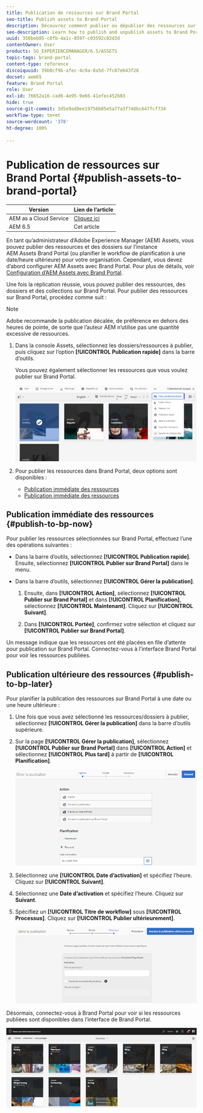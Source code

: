 ```yaml
---
title: Publication de ressources sur Brand Portal
seo-title: Publish assets to Brand Portal
description: Découvrez comment publier ou dépublier des ressources sur Brand Portal.
seo-description: Learn how to publish and unpublish assets to Brand Portal.
uuid: 350beb85-c0fb-4a1c-8597-c03592c02d3d
contentOwner: User
products: SG_EXPERIENCEMANAGER/6.5/ASSETS
topic-tags: brand-portal
content-type: reference
discoiquuid: 39b8cf9b-afec-4c9a-8a5d-7fc87e643f26
docset: aem65
feature: Brand Portal
role: User
exl-id: 76652a16-cad6-4e95-9e66-41efec452b03
hide: true
source-git-commit: 3d5e9ad8ee19756b05e5a77a3f748bc647fcf734
workflow-type: tm+mt
source-wordcount: '378'
ht-degree: 100%

---
```


# Publication de ressources sur Brand Portal {#publish-assets-to-brand-portal}

| Version | Lien de l’article |
| -------- | ---------------------------- |
| AEM as a Cloud Service | [Cliquez ici](https://experienceleague.adobe.com/docs/experience-manager-cloud-service/content/assets/brand-portal/publish-to-brand-portal.html?lang=fr) |
| AEM 6.5 | Cet article |

En tant qu’administrateur d’Adobe Experience Manager (AEM) Assets, vous pouvez publier des ressources et des dossiers sur l’instance AEM Assets Brand Portal (ou planifier le workflow de planification à une date/heure ultérieure) pour votre organisation. Cependant, vous devez d’abord configurer AEM Assets avec Brand Portal. Pour plus de détails, voir [Configuration d’AEM Assets avec Brand Portal](/help/assets/configure-aem-assets-with-brand-portal.md).

Une fois la réplication réussie, vous pouvez publier des ressources, des dossiers et des collections sur Brand Portal. Pour publier des ressources sur Brand Portal, procédez comme suit :

>[!NOTE]
>
>Adobe recommande la publication décalée, de préférence en dehors des heures de pointe, de sorte que l’auteur AEM n’utilise pas une quantité excessive de ressources.

1. Dans la console Assets, sélectionnez les dossiers/ressources à publier, puis cliquez sur l’option **[!UICONTROL Publication rapide]** dans la barre d’outils.

   Vous pouvez également sélectionner les ressources que vous voulez publier sur Brand Portal.

   ![publish2bp-2](assets/publish2bp.png)

1. Pour publier les ressources dans Brand Portal, deux options sont disponibles :
   * [Publication immédiate des ressources](#publish-to-bp-now)
   * [Publication immédiate des ressources](#publish-to-bp-now)

## Publication immédiate des ressources {#publish-to-bp-now}

Pour publier les ressources sélectionnées sur Brand Portal, effectuez l’une des opérations suivantes :

* Dans la barre d’outils, sélectionnez **[!UICONTROL Publication rapide]**. Ensuite, sélectionnez **[!UICONTROL Publier sur Brand Portal]** dans le menu.

* Dans la barre d’outils, sélectionnez **[!UICONTROL Gérer la publication]**.

   1. Ensuite, dans **[!UICONTROL Action]**, sélectionnez **[!UICONTROL Publier sur Brand Portal]** et dans **[!UICONTROL Planification]**, sélectionnez **[!UICONTROL Maintenant]**. Cliquez sur **[!UICONTROL Suivant]**.

   2. Dans **[!UICONTROL Portée]**, confirmez votre sélection et cliquez sur **[!UICONTROL Publier sur Brand Portal]**.

Un message indique que les ressources ont été placées en file d’attente pour publication sur Brand Portal. Connectez-vous à l’interface Brand Portal pour voir les ressources publiées.

## Publication ultérieure des ressources {#publish-to-bp-later}

Pour planifier la publication des ressources sur Brand Portal à une date ou une heure ultérieure :

1. Une fois que vous avez sélectionné les ressources/dossiers à publier, sélectionnez **[!UICONTROL Gérer la publication]** dans la barre d’outils supérieure.

1. Sur la page **[!UICONTROL Gérer la publication]**, sélectionnez **[!UICONTROL Publier sur Brand Portal]** dans **[!UICONTROL Action]** et sélectionnez **[!UICONTROL Plus tard]** à partir de **[!UICONTROL Planification]**.

   ![publishlaterbp-1](assets/publishlaterbp-1.png)

1. Sélectionnez une **[!UICONTROL Date d’activation]** et spécifiez l’heure. Cliquez sur **[!UICONTROL Suivant]**.

1. Sélectionnez une **Date d’activation** et spécifiez l’heure. Cliquez sur **Suivant**.

1. Spécifiez un **[!UICONTROL Titre de workflow]** sous **[!UICONTROL Processus]**. Cliquez sur **[!UICONTROL Publier ultérieurement]**.

   ![publishworkflow](assets/publishworkflow.png)

Désormais, connectez-vous à Brand Portal pour voir si les ressources publiées sont disponibles dans l’interface de Brand Portal.

![bp_landingpage](assets/bp_landingpage.png)
